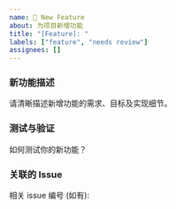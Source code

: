 ```yaml
---
name: 🚀 New Feature
about: 为项目新增功能
title: "[Feature]: "
labels: ["feature", "needs review"]
assignees: []
---
```


### 新功能描述
请清晰描述新增功能的需求、目标及实现细节。

### 测试与验证
如何测试你的新功能？

### 关联的 Issue
相关 issue 编号 (如有):